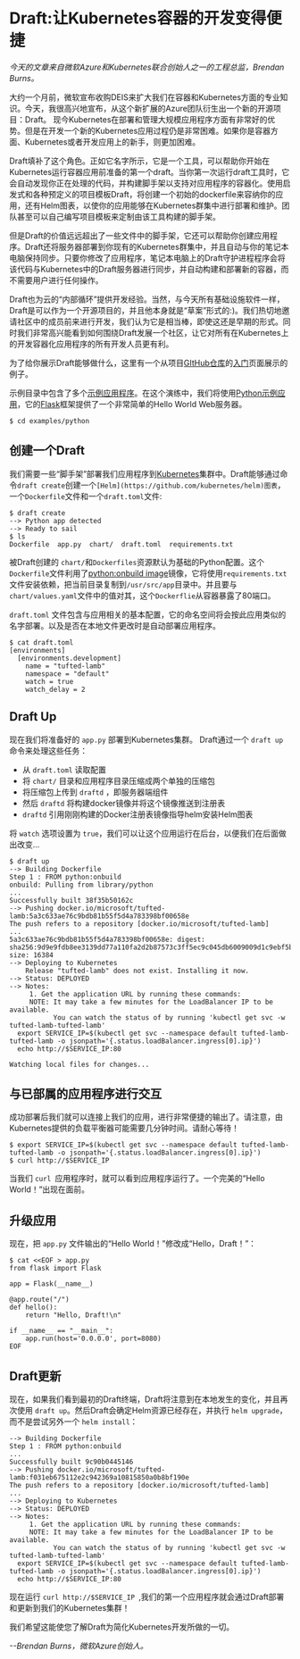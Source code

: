 # Draft:让Kubernetes容器的开发变得便捷

*今天的文章来自微软Azure和Kubernetes联合创始人之一的工程总监，Brendan Burns。*

大约一个月前，微软宣布收购DEIS来扩大我们在容器和Kubernetes方面的专业知识。今天，我很高兴地宣布，从这个新扩展的Azure团队衍生出一个新的开源项目：Draft。
现今Kubernetes在部署和管理大规模应用程序方面有非常好的优势。但是在开发一个新的Kubernetes应用过程仍是非常困难。如果你是容器方面、Kubernetes或者开发应用上的新手，则更加困难。

Draft填补了这个角色。正如它名字所示，它是一个工具，可以帮助你开始在Kubernetes运行容器应用前准备的第一个draft。当你第一次运行draft工具时，它会自动发现你正在处理的代码，并构建脚手架以支持对应用程序的容器化。使用启发式和各种预定义的项目模板Draft，将创建一个初始的dockerfile来容纳你的应用，还有Helm图表，以使你的应用能够在Kubernetes群集中进行部署和维护。团队甚至可以自己编写项目模板来定制由该工具构建的脚手架。

但是Draft的价值远远超出了一些文件中的脚手架，它还可以帮助你创建应用程序。Draft还将服务器部署到你现有的Kubernetes群集中，并且自动与你的笔记本电脑保持同步。只要你修改了应用程序，笔记本电脑上的Draft守护进程程序会将该代码与Kubernetes中的Draft服务器进行同步，并自动构建和部署新的容器，而不需要用户进行任何操作。

Draft也为云的“内部循环”提供开发经验。当然，与今天所有基础设施软件一样，Draft是可以作为一个开源项目的，并且他本身就是“草案”形式的:)。我们热切地邀请社区中的成员前来进行开发，我们认为它是相当棒，即使这还是早期的形式。同时我们非常高兴能看到如何围绕Draft发展一个社区，让它对所有在Kubernetes上的开发容器化应用程序的所有开发人员更有利。

为了给你展示Draft能够做什么，这里有一个从项目[GItHub仓库](https://github.com/Azure/draft)的[入门](https://github.com/Azure/draft/blob/master/docs/getting-started.md)页面展示的例子。

示例目录中包含了多个[示例应用程序](https://github.com/Azure/draft/tree/master/examples)。在这个演练中，我们将使用[Python示例应用](https://github.com/Azure/draft/tree/master/examples/python)，它的[Flask](http://flask.pocoo.org/)框架提供了一个非常简单的Hello World Web服务器。

	$ cd examples/python

## 创建一个Draft

我们需要一些“脚手架”部署我们应用程序到[Kubernetes](https://kubernetes.io/)集群中。Draft能够通过命令`draft create`创建一个`[Helm](https://github.com/kubernetes/helm)图表`，一个`Dockerfile`文件和一个`draft.toml`文件:

	$ draft create
	--> Python app detected
	--> Ready to sail
	$ ls
	Dockerfile  app.py  chart/  draft.toml  requirements.txt

被Draft创建的 `chart/`和`Dockerfiles`资源默认为基础的Python配置。这个`Dockerfile`文件利用了[python:onbuild image](https://hub.docker.com/_/python/)镜像，它将使用`requirements.txt`文件安装依赖，把当前目录复制到`/usr/src/app`目录中。并且要与`chart/values.yaml`文件中的值对其，这个`Dockerflie`从容器暴露了80端口。

`draft.toml` 文件包含与应用相关的基本配置，它的命名空间将会按此应用类似的名字部署。以及是否在本地文件更改时是自动部署应用程序。

	$ cat draft.toml
	[environments]
	  [environments.development]
	    name = "tufted-lamb"
	    namespace = "default"
	    watch = true
	    watch_delay = 2

## Draft Up

现在我们将准备好的 `app.py` 部署到Kubernetes集群。
Draft通过一个 `draft up` 命令来处理这些任务：
- 从 `draft.toml` 读取配置
- 将 `chart/` 目录和应用程序目录压缩成两个单独的压缩包
- 将压缩包上传到 `draftd` ，即服务器端组件
- 然后 `draftd` 将构建docker镜像并将这个镜像推送到注册表
- `draftd` 引用刚刚构建的Docker注册表镜像指导helm安装Helm图表

将 `watch` 选项设置为 `true`，我们可以让这个应用运行在后台，以便我们在后面做出改变...

	$ draft up
	--> Building Dockerfile
	Step 1 : FROM python:onbuild
	onbuild: Pulling from library/python
	...
	Successfully built 38f35b50162c
	--> Pushing docker.io/microsoft/tufted-lamb:5a3c633ae76c9bdb81b55f5d4a783398bf00658e
	The push refers to a repository [docker.io/microsoft/tufted-lamb]
	...
	5a3c633ae76c9bdb81b55f5d4a783398bf00658e: digest: sha256:9d9e9fdb8ee3139dd77a110fa2d2b87573c3ff5ec9c045db6009009d1c9ebf5b size: 16384
	--> Deploying to Kubernetes
	    Release "tufted-lamb" does not exist. Installing it now.
	--> Status: DEPLOYED
	--> Notes:
	     1. Get the application URL by running these commands:
	     NOTE: It may take a few minutes for the LoadBalancer IP to be available.
	           You can watch the status of by running 'kubectl get svc -w tufted-lamb-tufted-lamb'
	  export SERVICE_IP=$(kubectl get svc --namespace default tufted-lamb-tufted-lamb -o jsonpath='{.status.loadBalancer.ingress[0].ip}')
	  echo http://$SERVICE_IP:80
	
	Watching local files for changes...

## 与已部属的应用程序进行交互

成功部署后我们就可以连接上我们的应用，进行非常便捷的输出了。请注意，由Kubernetes提供的负载平衡器可能需要几分钟时间。请耐心等待！

	$ export SERVICE_IP=$(kubectl get svc --namespace default tufted-lamb-tufted-lamb -o jsonpath='{.status.loadBalancer.ingress[0].ip}')
	$ curl http://$SERVICE_IP

当我们 `curl `应用程序时，就可以看到应用程序运行了。一个完美的“Hello World！”出现在面前。

## 升级应用

现在，把 `app.py` 文件输出的“Hello World！”修改成“Hello，Draft！”：

	$ cat <<EOF > app.py
	from flask import Flask
	
	app = Flask(__name__)
	
	@app.route("/")
	def hello():
	    return "Hello, Draft!\n"
	
	if __name__ == "__main__":
	    app.run(host='0.0.0.0', port=8080)
	EOF

## Draft更新

现在，如果我们看到最初的Draft终端，Draft将注意到在本地发生的变化，并且再次使用 `draft up`。然后Draft会确定Helm资源已经存在，并执行 `helm upgrade`，而不是尝试另外一个 `helm install`：

	--> Building Dockerfile
	Step 1 : FROM python:onbuild
	...
	Successfully built 9c90b0445146
	--> Pushing docker.io/microsoft/tufted-lamb:f031eb675112e2c942369a10815850a0b8bf190e
	The push refers to a repository [docker.io/microsoft/tufted-lamb]
	...
	--> Deploying to Kubernetes
	--> Status: DEPLOYED
	--> Notes:
	     1. Get the application URL by running these commands:
	     NOTE: It may take a few minutes for the LoadBalancer IP to be available.
	           You can watch the status of by running 'kubectl get svc -w tufted-lamb-tufted-lamb'
	  export SERVICE_IP=$(kubectl get svc --namespace default tufted-lamb-tufted-lamb -o jsonpath='{.status.loadBalancer.ingress[0].ip}')
	  echo http://$SERVICE_IP:80

现在运行 `curl http://$SERVICE_IP `,我们的第一个应用程序就会通过Draft部署和更新到我们的Kubernetes集群！

我们希望这能使您了解Draft为简化Kubernetes开发所做的一切。

*--Brendan Burns，微软Azure创始人。*


